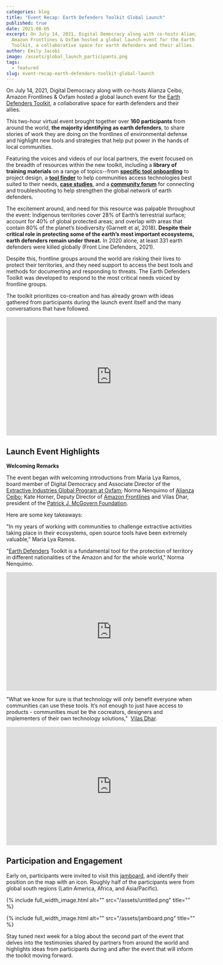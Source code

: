 ```yaml
---
categories: blog
title: "Event Recap: Earth Defenders Toolkit Global Launch"
published: true
date: 2021-08-05
excerpt: On July 14, 2021, Digital Democracy along with co-hosts Alianza Ceibo,
  Amazon Frontlines & Oxfam hosted a global launch event for the Earth Defenders
  Toolkit, a collaborative space for earth defenders and their allies.
author: Emily Jacobi
image: /assets/global_launch_participants.png
tags:
  - featured
slug: event-recap-earth-defenders-toolkit-global-launch
---
```

On July 14, 2021, Digital Democracy along with co-hosts Alianza Ceibo, Amazon Frontlines & Oxfam hosted a global launch event for the [Earth Defenders Toolkit](https://www.earthdefenderstoolkit.com/), a collaborative space for earth defenders and their allies. 

This two-hour virtual event brought together over **160 participants** from around the world, **the majority identifying as earth defenders**, to share stories of work they are doing on the frontlines of environmental defense and highlight new tools and strategies that help put power in the hands of local communities. 

Featuring the voices and videos of our local partners, the event focused on the breadth of resources within the new toolkit, including a **library of training materials** on a range of topics--from **[specific tool onboarding](https://earthdefenderstoolkit.com/toolkit)** to project design, a **[tool finder](https://earthdefenderstoolkit.com/toolfinder)** to help communities access technologies best suited to their needs, **[case studies](https://earthdefenderstoolkit.com/community)**, and a **[community forum](https://forum.earthdefenderstoolkit.com)** for connecting and troubleshooting to help strengthen the global network of earth defenders. 

The excitement around, and need for this resource was palpable throughout the event: Indigenous territories cover 28% of Earth’s terrestrial surface; account for 40% of global protected areas; and overlap with areas that contain 80% of the planet’s biodiversity (Garnett et al, 2018). **Despite their critical role in protecting some of the earth’s most important ecosystems, earth defenders remain under threat.** In 2020 alone, at least 331 earth defenders were killed globally (Front Line Defenders, 2021). 

Despite this, frontline groups around the world are risking their lives to protect their territories, and they need support to access the best tools and methods for documenting and responding to threats. The Earth Defenders Toolkit was developed to respond to the most critical needs voiced by frontline groups.

The toolkit prioritizes co-creation and has already grown with ideas gathered from participants during the launch event itself and the many conversations that have followed. 

<iframe width="560" height="315" src="https://www.youtube.com/embed/gfCY9DzuufU" title="YouTube video player" frameborder="0" allow="accelerometer; autoplay; clipboard-write; encrypted-media; gyroscope; picture-in-picture" allowfullscreen></iframe>

## Launch Event Highlights 

**Welcoming Remarks** 

The event began with welcoming introductions from Maria Lya Ramos, board member of Digital Democracy and Associate Director of the [Extractive Industries Global Program at Oxfam](http://eimap.oxfam.org/); Norma Nenquimo of [Alianza Ceibo](https://www.alianzaceibo.org/); Kate Horner, Deputy Director of [Amazon Frontlines](https://www.alianzaceibo.org/) and Vilas Dhar, president of the [Patrick J. McGovern Foundation](https://www.mcgovern.org/). 

Here are some key takeaways: 

"In my years of working with communities to challenge extractive activities taking place in their ecosystems, open source tools have been extremely valuable," Maria Lya Ramos.

"[Earth Defenders](https://twitter.com/hashtag/EarthDefenders?src=hashtag_click) Toolkit is a fundamental tool for the protection of territory in different nationalities of the Amazon and for the whole world," Norma Nenquimo. 

<iframe width="560" height="315" src="https://www.youtube.com/embed/9715xwoAAhc" title="YouTube video player" frameborder="0" allow="accelerometer; autoplay; clipboard-write; encrypted-media; gyroscope; picture-in-picture" allowfullscreen></iframe>

"What we know for sure is that technology will only benefit everyone when communities can use these tools. It’s not enough to just have access to products - communities must be the cocreators, designers and implementers of their own technology solutions,"  [Vilas Dhar](https://twitter.com/vilasdhar). 

<iframe width="560" height="315" src="https://www.youtube.com/embed/86t2dbyt38Q" title="YouTube video player" frameborder="0" allow="accelerometer; autoplay; clipboard-write; encrypted-media; gyroscope; picture-in-picture" allowfullscreen></iframe>

## Participation and Engagement 

Early on, participants were invited to visit this [jamboard](https://bit.ly/paradefensores), and identify their position on the map with an icon. Roughly half of the participants were from global south regions (Latin America, Africa, and Asia/Pacific).

{% include full_width_image.html alt="" src="/assets/untitled.png" title="" %}

{% include full_width_image.html alt="" src="/assets/jamboard.png" title="" %}

Stay tuned next week for a blog about the second part of the event that delves into the testimonies shared by partners from around the world and highlights ideas from participants during and after the event that will inform the toolkit moving forward.